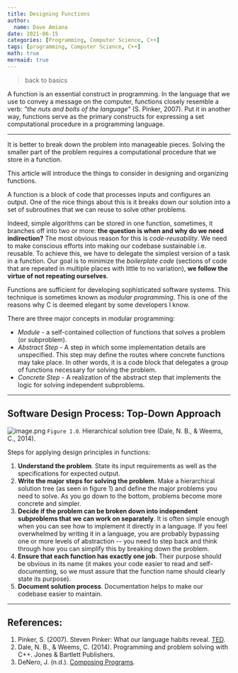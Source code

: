 ```yaml
---
title: Designing Functions
author:
  name: Dave Amiana
date: 2021-06-15
categories: [Programming, Computer Science, C++]
tags: [programming, Computer Science, C++]
math: true
mermaid: true
---
```


> back to basics

A function is an essential construct in programming. In the language that we use to convey a message on the computer, functions closely resemble a verb: *"the nuts and bolts of the language"* (S. Pinker, 2007). Put it in another way, functions serve as the primary constructs for expressing a set computational procedure in a programming language. 

---

It is better to break down the problem into manageable pieces. Solving the smaller part of the problem requires a computational procedure that we store in a function. 

This article will introduce the things to consider in designing and organizing functions. 

A function is a block of code that processes inputs and configures an output. One of the nice things about this is it breaks down our solution into a set of subroutines that we can reuse to solve other problems. 

Indeed, simple algorithms can be stored in one function, sometimes, it branches off into two or more: **the question is when and why do we need indirection?** The most obvious reason for this is *code-reusability*. We need to make conscious efforts into making our codebase sustainable i.e. reusable. To achieve this, we have to delegate the simplest version of a task in a function. Our goal is to minimize the *boilerplate code* (sections of code that are repeated in multiple places with little to no variation), **we follow the virtue of not repeating ourselves**.

Functions are sufficient for developing sophisticated software systems. This technique is sometimes known as *modular programming*. This is one of the reasons why C is deemed elegant by some developers I know. 

There are three major concepts in modular programming:
- *Module* - a self-contained collection of functions that solves a problem (or subproblem).
- *Abstract Step* - A step in which some implementation details are unspecified. This step may define the routes where concrete functions may take place. In other words, it is a code block that delegates a group of functions necessary for solving the problem. 
- *Concrete Step* - A realization of the abstract step that implements the logic for solving independent subproblems.

---
## Software Design Process: Top-Down Approach


![image.png](https://cdn.hashnode.com/res/hashnode/image/upload/v1623724225735/nkFCw94Pc.png)
`Figure 1.0`. Hierarchical solution tree (Dale, N. B., & Weems, C., 2014).

Steps for applying design principles in functions:
1.  **Understand the problem**. State its input requirements as well as the specifications for expected output.
2. **Write the major steps for solving the problem**. Make a hierarchical solution tree (as seen in figure 1) and define the major problems you need to solve. As you go down to the bottom, problems become more concrete and simpler.
3. **Decide if the problem can be broken down into independent subproblems that we can work on separately**. It is often simple enough when you can see how to implement it directly in a language. If you feel overwhelmed by writing it in a language, you are probably bypassing one or more levels of abstraction -- you need to step back and think through how you can simplify this by breaking down the problem.
4. **Ensure that each function has exactly one job**. Their purpose should be obvious in its name (it makes your code easier to read and self-documenting, so we must assure that the function name should clearly state its purpose).
5. **Document solution process**. Documentation helps to make our codebase easier to maintain. 

---
## References:
1. Pinker, S. (2007). Steven Pinker: What our language habits reveal.  [TED](https://www.youtube.com/watch?v=LjQM8PzCEY0).
2. Dale, N. B., & Weems, C. (2014). Programming and problem solving with C++. Jones & Bartlett Publishers.
3. DeNero, J. (n.d.).  [Composing Programs](https://composingprograms.com/pages/14-designing-functions.html). 
